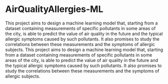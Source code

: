 # AirQualityAllergies-ML
This project aims to design a machine learning model that, starting from a dataset containing measurements of specific pollutants in some areas of the city, is able to predict the value of air quality in the future and the typical allergic symptoms caused by such pollutants. It also promises to study the correlations between these measurements and the symptoms of allergic subjects.
This project aims to design a machine learning model that, starting from a dataset containing measurements of specific pollutants in some areas of the city, is able to predict the value of air quality in the future and the typical allergic symptoms caused by such pollutants. It also promises to study the correlations between these measurements and the symptoms of allergic subjects.
